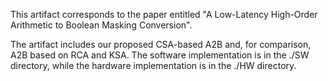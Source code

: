 
This artifact corresponds to the paper entitled "A Low-Latency High-Order Arithmetic to Boolean Masking Conversion".

The artifact includes our proposed CSA-based A2B and, for comparison, A2B based on RCA and KSA. The software implementation is in the ./SW directory, while the hardware implementation is in the ./HW directory.